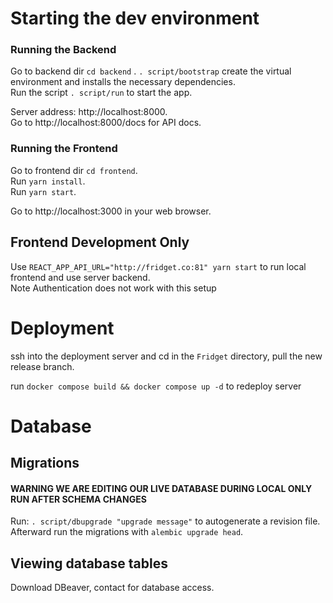 # Starting the dev environment


### Running the Backend

Go to backend dir ```cd backend```  .
```. script/bootstrap``` create the virtual environment and installs the necessary dependencies.  
Run the script ```. script/run``` to start the app.  

Server address: http://localhost:8000.   
Go to http://localhost:8000/docs for API docs.  

### Running the Frontend

Go to frontend dir ```cd frontend```.  
Run ```yarn install```.  
Run ```yarn start```.   

Go to http://localhost:3000 in your web browser.  

## Frontend Development Only
Use ```REACT_APP_API_URL="http://fridget.co:81" yarn start``` to run local frontend and use server backend.  
Note Authentication does not work with this setup

# Deployment

ssh into the deployment server and cd in the ```Fridget``` directory, pull the new release branch.

run `docker compose build && docker compose up -d` to redeploy server

# Database

## Migrations 

#### WARNING WE ARE EDITING OUR LIVE DATABASE DURING LOCAL ONLY RUN AFTER SCHEMA CHANGES ####
Run: ```. script/dbupgrade "upgrade message"``` to autogenerate a revision file. Afterward run the migrations with ```alembic upgrade head```.

## Viewing database tables

Download DBeaver, contact for database access. 
